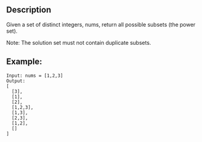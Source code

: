 ## Description

Given a set of distinct integers, nums, return all possible subsets (the power set).

Note: The solution set must not contain duplicate subsets.

## Example:

```
Input: nums = [1,2,3]
Output:
[
  [3],
  [1],
  [2],
  [1,2,3],
  [1,3],
  [2,3],
  [1,2],
  []
]
```
